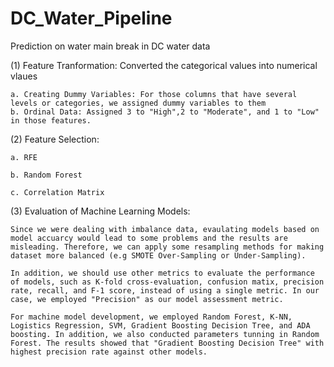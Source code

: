 # DC_Water_Pipeline
Prediction on water main break in DC water data

(1) Feature Tranformation: Converted the categorical values into numerical vlaues

    a. Creating Dummy Variables: For those columns that have several levels or categories, we assigned dummy variables to them
    b. Ordinal Data: Assigned 3 to "High",2 to "Moderate", and 1 to "Low" in those features.
    
(2) Feature Selection: 


    a. RFE
    
    b. Random Forest
    
    c. Correlation Matrix
    
(3) Evaluation of Machine Learning Models:

    Since we were dealing with imbalance data, evaulating models based on model accuarcy would lead to some problems and the results are misleading. Therefore, we can apply some resampling methods for making dataset more balanced (e.g SMOTE Over-Sampling or Under-Sampling). 
    
    In addition, we should use other metrics to evaluate the performance of models, such as K-fold cross-evaluation, confusion matix, precision rate, recall, and F-1 score, instead of using a single metric. In our case, we employed "Precision" as our model assessment metric. 
    
    For machine model development, we employed Random Forest, K-NN, Logistics Regression, SVM, Gradient Boosting Decision Tree, and ADA boosting. In addition, we also conducted parameters tunning in Random Forest. The results showed that "Gradient Boosting Decision Tree" with highest precision rate against other models.
    
